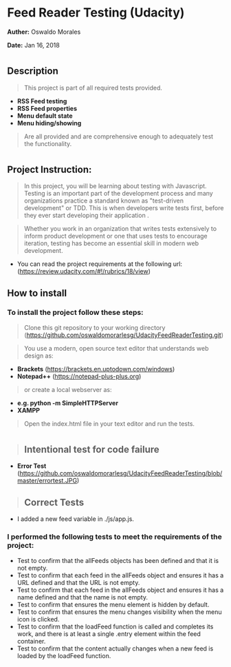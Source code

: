 # Feed Reader Testing (Udacity)

**Auther:** Oswaldo Morales

**Date:** Jan 16, 2018

#

## Description

> This project is part of all required tests provided.

  - **RSS Feed testing**
  - **RSS Feed properties**
  - **Menu default state**
  - **Menu hiding/showing**

> Are all provided and are comprehensive enough to adequately test the functionality.

#

## Project Instruction:

> In this project, you will be learning about testing with Javascript. Testing is an important part of the development process and many organizations practice a standard known as "test-driven development" or TDD. This is when developers write tests first, before they ever start developing their application .

> Whether you work in an organization that writes tests extensively to inform product development or one that uses tests to encourage iteration, testing has become an essential skill in modern web development. 

- You can read the project requirements at the following url: (https://review.udacity.com/#!/rubrics/18/view)

## How to install

### To install the project follow these steps:
> Clone this git repository to your working directory (https://github.com/oswaldomorarlesg/UdacityFeedReaderTesting.git)

> You  use a modern, open source text editor that understands web design as:
- __Brackets__ (https://brackets.en.uptodown.com/windows)
- __Notepad++__ (https://notepad-plus-plus.org)

> or create a local webserver as: 
- __e.g. python -m SimpleHTTPServer__
- __XAMPP__

> Open the index.html file in your text editor and run the tests.

#

> ## Intentional test for code failure
- __Error Test__ (https://github.com/oswaldomorarlesg/UdacityFeedReaderTesting/blob/master/errortest.JPG)

> ## Correct Tests
- I added a new feed variable in ./js/app.js.

### I performed the following tests to meet the requirements of the project:
- Test to confirm that the allFeeds objects has been defined and that it is not empty.
- Test to confirm that  each feed in the allFeeds object and ensures it has a URL defined and that the URL is not empty.
- Test to confirm that  each feed in the allFeeds object and ensures it has a name defined and that the name is not empty.
- Test to confirm that ensures the menu element is hidden by default.
- Test to confirm that ensures the menu changes visibility when the menu icon is clicked.
- Test to  confirm that the loadFeed function is called and completes its work, and there is at least a single .entry element within the   feed container.
- Test to confirm that the content actually changes when a new feed is loaded by the loadFeed function.






